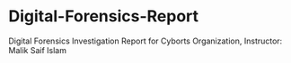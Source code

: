 # Digital-Forensics-Report
Digital Forensics Investigation Report for Cyborts Organization, Instructor: Malik Saif Islam
